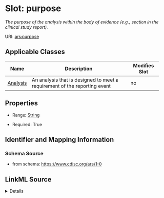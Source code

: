 # Slot: purpose


_The purpose of the analysis within the body of evidence (e.g., section in the clinical study report)._



URI: [ars:purpose](https://www.cdisc.org/ars/1-0purpose)



<!-- no inheritance hierarchy -->




## Applicable Classes

| Name | Description | Modifies Slot |
| --- | --- | --- |
[Analysis](Analysis.md) | An analysis that is designed to meet a requirement of the reporting event |  no  |







## Properties

* Range: [String](String.md)

* Required: True





## Identifier and Mapping Information







### Schema Source


* from schema: https://www.cdisc.org/ars/1-0




## LinkML Source

<details>
```yaml
name: purpose
description: The purpose of the analysis within the body of evidence (e.g., section
  in the clinical study report).
from_schema: https://www.cdisc.org/ars/1-0
rank: 1000
alias: purpose
domain_of:
- Analysis
range: string
required: true
inlined: false
any_of:
- range: AnalysisPurpose
- range: SponsorTerm

```
</details>